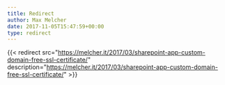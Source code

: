 ```yaml
---
title: Redirect
author: Max Melcher
date: 2017-11-05T15:47:59+00:00
type: redirect
---
```

{{< redirect src="https://melcher.it/2017/03/sharepoint-app-custom-domain-free-ssl-certificate/" description="https://melcher.it/2017/03/sharepoint-app-custom-domain-free-ssl-certificate/" >}}
